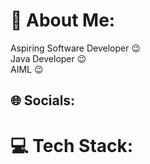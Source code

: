 # 💫 About Me:
Aspiring Software Developer 😉 <br>Java Developer 😉 <br>AIML 😉 <br>


## 🌐 Socials:


# 💻 Tech Stack:


<!-- Proudly created with GPRM ( https://gprm.itsvg.in ) -->

